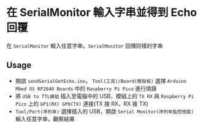 # 在 SerialMonitor 輸入字串並得到 Echo 回覆

在 `SerialMonitor` 輸入任意字串，`SerialMonitor` 回傳同樣的字串

## Usage

- 開啟 `sendSerialGetEcho.ino`， `Tool(工具)/Board(開發板)` 選擇 `Arduino Mbed OS RP2040 Boards` 中的 `Raspberry Pi Pico` 進行燒錄
- 將 `USB to TTL模組` 插入至電腦中的 USB，模組上的 `TX RX` 與 `Raspberry Pi Pico` 上的 `GP1(RX) GP0(TX)` 連接(TX 接 RX，RX 接 TX)
- `Tool/Port(序列阜)` 選擇插入的 USB，開啟 `Serial Monitor(序列阜監控視窗)` 輸入任意字串，觀察結果
